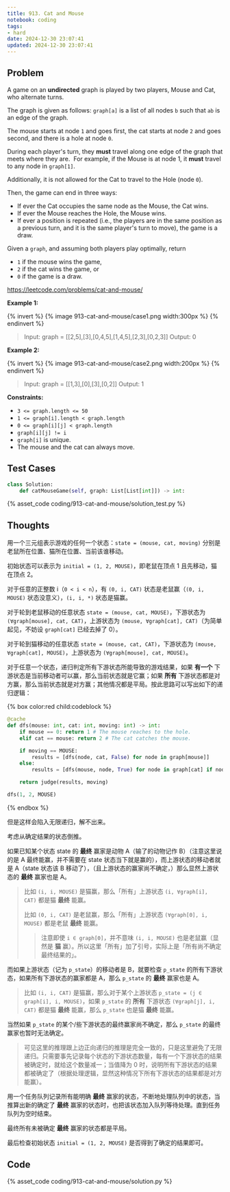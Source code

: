 ```yaml
---
title: 913. Cat and Mouse
notebook: coding
tags:
- hard
date: 2024-12-30 23:07:41
updated: 2024-12-30 23:07:41
---
```

## Problem

A game on an **undirected** graph is played by two players, Mouse and Cat, who alternate turns.

The graph is given as follows: `graph[a]` is a list of all nodes `b` such that `ab` is an edge of the graph.

The mouse starts at node `1` and goes first, the cat starts at node `2` and goes second, and there is a hole at node `0`.

During each player's turn, they **must** travel along one edge of the graph that meets where they are.  For example, if the Mouse is at node 1, it **must** travel to any node in `graph[1]`.

Additionally, it is not allowed for the Cat to travel to the Hole (node `0`).

Then, the game can end in three ways:

- If ever the Cat occupies the same node as the Mouse, the Cat wins.
- If ever the Mouse reaches the Hole, the Mouse wins.
- If ever a position is repeated (i.e., the players are in the same position as a previous turn, and it is the same player's turn to move), the game is a draw.

Given a `graph`, and assuming both players play optimally, return

- `1` if the mouse wins the game,
- `2` if the cat wins the game, or
- `0` if the game is a draw.

<https://leetcode.com/problems/cat-and-mouse/>

**Example 1:**

{% invert %}
{% image 913-cat-and-mouse/case1.png width:300px %}
{% endinvert %}

> Input: graph = [[2,5],[3],[0,4,5],[1,4,5],[2,3],[0,2,3]]
> Output: 0

**Example 2:**

{% invert %}
{% image 913-cat-and-mouse/case2.png width:200px %}
{% endinvert %}

> Input: graph = [[1,3],[0],[3],[0,2]]
> Output: 1

**Constraints:**

- `3 <= graph.length <= 50`
- `1 <= graph[i].length < graph.length`
- `0 <= graph[i][j] < graph.length`
- `graph[i][j] != i`
- `graph[i]` is unique.
- The mouse and the cat can always move.

## Test Cases

``` python
class Solution:
    def catMouseGame(self, graph: List[List[int]]) -> int:
```

{% asset_code coding/913-cat-and-mouse/solution_test.py %}

## Thoughts

用一个三元组表示游戏的任何一个状态：`state = (mouse, cat, moving)` 分别是老鼠所在位置、猫所在位置、当前该谁移动。

初始状态可以表示为 `initial = (1, 2, MOUSE)`，即老鼠在顶点 1 且先移动，猫在顶点 2。

对于任意的正整数 i（`0 < i < n`），有 `(0, i, CAT)` 状态是老鼠赢（`(0, i, MOUSE)` 状态没意义），`(i, i, *)` 状态是猫赢。

对于轮到老鼠移动的任意状态 `state = (mouse, cat, MOUSE)`，下游状态为 `(∀graph[mouse], cat, CAT)`，上游状态为 `(mouse, ∀graph[cat], CAT)`（为简单起见，不妨设 `graph[cat]` 已经去掉了 0）。

对于轮到猫移动的任意状态 `state = (mouse, cat, CAT)`，下游状态为 `(mouse, ∀graph[cat], MOUSE)`，上游状态为 `(∀graph[mouse], cat, MOUSE)`。

对于任意一个状态，递归判定所有下游状态所能导致的游戏结果，如果 **有一个** 下游状态是当前移动者可以赢，那么当前状态就是它赢；如果 **所有** 下游状态都是对方赢，那么当前状态就是对方赢；其他情况都是平局。按此思路可以写出如下的递归逻辑：

{% box color:red child:codeblock %}

``` python
@cache
def dfs(mouse: int, cat: int, moving: int) -> int:
    if mouse == 0: return 1 # The mouse reaches to the hole.
    elif cat == mouse: return 2 # The cat catches the mouse.

    if moving == MOUSE:
        results = [dfs(node, cat, False) for node in graph[mouse]]
    else:
        results = [dfs(mouse, node, True) for node in graph[cat] if node != 0]

    return judge(results, moving)

dfs(1, 2, MOUSE)
```

{% endbox %}

但是这样会陷入无限递归，解不出来。

考虑从确定结果的状态倒推。

如果已知某个状态 state 的 **最终** 赢家是动物 A（输了的动物记作 B）（注意这里说的是 A 最终能赢，并不需要在 state 状态当下就是赢的），而上游状态的移动者就是 A（state 状态该 B 移动了），（且上游状态的赢家尚不确定，）那么显然上游状态的 **最终** 赢家也是 A。

> 比如 `(i, i, MOUSE)` 是猫赢，那么「所有」上游状态 `(i, ∀graph[i], CAT)` 都是猫 **最终** 能赢。
>
> 比如 `(0, i, CAT)` 是老鼠赢，那么「所有」上游状态 `(∀graph[0], i, MOUSE)` 都是老鼠 **最终** 能赢。
>
> > 注意即使 `i ∈ graph[0]`，并不意味 `(i, i, MOUSE)` 也是老鼠赢（显然是 **猫** 赢）。所以这里「所有」加了引号，实际上是「所有尚不确定最终结果的」。

而如果上游状态（记为 `p_state`）的移动者是 B，就要检查 `p_state` 的所有下游状态，如果所有下游状态的赢家都是 A，那么 `p_state` 的 **最终** 赢家也是 A。

> 比如 `(i, i, CAT)` 是猫赢，那么对于某个上游状态 `p_state = (j ∈ graph[i], i, MOUSE)`，如果 `p_state` 的 **所有** 下游状态 `(∀graph[j], i, CAT)` 都是猫 **最终** 能赢，那么 `p_state` 也是猫 **最终** 能赢。

当然如果 `p_state` 的某个/些下游状态的最终赢家尚不确定，那么 `p_state` 的最终赢家也暂时无法确定。

> 可见这里的推理跟上边正向递归的推理是完全一致的，只是这里避免了无限递归。只需要事先记录每个状态的下游状态数量，每有一个下游状态的结果被确定时，就给这个数量减一；当值降为 0 时，说明所有下游状态的结果都被确定了（根据处理逻辑，显然这种情况下所有下游状态的结果都是对方能赢）。

用一个任务队列记录所有能明确 **最终** 赢家的状态，不断地处理队列中的状态，当推算出新的确定了 **最终** 赢家的状态时，也把该状态加入队列等待处理。直到任务队列为空时结束。

最终所有未被确定 **最终** 赢家的状态都是平局。

最后检查初始状态 `initial = (1, 2, MOUSE)` 是否得到了确定的结果即可。

## Code

{% asset_code coding/913-cat-and-mouse/solution.py %}
